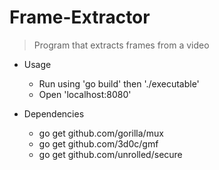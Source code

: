 # Frame-Extractor

> Program that extracts frames from a video

* Usage
  * Run using 'go build' then './executable' 
  * Open 'localhost:8080'

* Dependencies
  * go get github.com/gorilla/mux
  * go get github.com/3d0c/gmf
  * go get github.com/unrolled/secure
